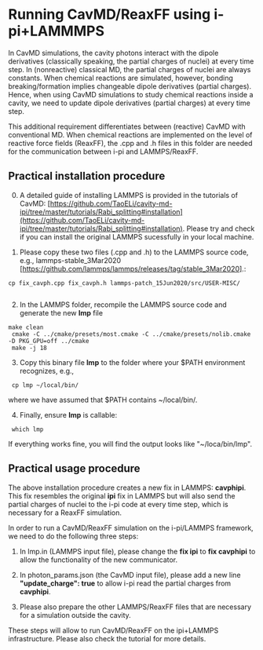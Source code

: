 # Running  CavMD/ReaxFF using i-pi+LAMMMPS

In CavMD simulations, the cavity photons interact with the dipole derivatives (classically speaking, the partial charges of nuclei) at every time step. In (nonreactive) classical MD, the partial charges of nuclei are always constants. When chemical reactions are simulated, however, bonding breaking/formation implies  changeable dipole derivatives (partial charges). Hence, when using CavMD simulations to study chemical reactions inside a cavity, we need to update dipole derivatives (partial charges) at every time step.

This additional requirement differentiates between (reactive) CavMD with conventional MD. When chemical reactions are implemented on the level of reactive force fields (ReaxFF), the .cpp and .h files in this folder are needed for the communication between i-pi and LAMMPS/ReaxFF.

## Practical installation procedure

0. A detailed guide of installing LAMMPS is provided in the tutorials of CavMD: [https://github.com/TaoELi/cavity-md-ipi/tree/master/tutorials/Rabi_splitting#installation](https://github.com/TaoELi/cavity-md-ipi/tree/master/tutorials/Rabi_splitting#installation). Please try and check if you can install the original LAMMPS sucessfully in your local machine. 

1. Please copy these two files (.cpp and .h) to the LAMMPS source code, e.g., lammps-stable_3Mar2020 [https://github.com/lammps/lammps/releases/tag/stable_3Mar2020].:
<pre><code>cp fix_cavph.cpp fix_cavph.h lammps-patch_15Jun2020/src/USER-MISC/
 </code></pre>

2. In the LAMMPS folder, recompile the LAMMPS source code and generate the new **lmp** file
 <pre><code>make clean
 cmake -C ../cmake/presets/most.cmake -C ../cmake/presets/nolib.cmake -D PKG_GPU=off ../cmake
 make -j 18 </code></pre>

3. Copy this binary file **lmp**  to the folder where your $PATH environment recognizes, e.g.,
 <pre><code> cp lmp ~/local/bin/ </code></pre>
 where we have assumed that $PATH contains ~/local/bin/.

4. Finally, ensure **lmp** is callable:
 <pre><code> which lmp </code></pre>
 If everything works fine, you will find the output looks like "~/loca/bin/lmp".

## Practical usage procedure

The above installation procedure creates a new fix in LAMMPS: **cavphipi**. This fix resembles the original **ipi** fix in LAMMPS but will also send the partial charges of nuclei to the i-pi code at every time step, which is necessary for a ReaxFF simulation.

In order to run a CavMD/ReaxFF simulation on the i-pi/LAMMPS framework, we need to do the following three steps:

1. In lmp.in (LAMMPS input file), please change the **fix ipi** to **fix cavphipi** to allow the functionality of the new communicator.

2. In photon_params.json (the CavMD input file), please add a new line **"update_charge": true** to allow i-pi read the partial charges from **cavphipi**.

3. Please also prepare the other LAMMPS/ReaxFF files that are necessary for a simulation outside the cavity.

These steps will allow to run CavMD/ReaxFF on the ipi+LAMMPS infrastructure. Please also check the tutorial for more details.  
